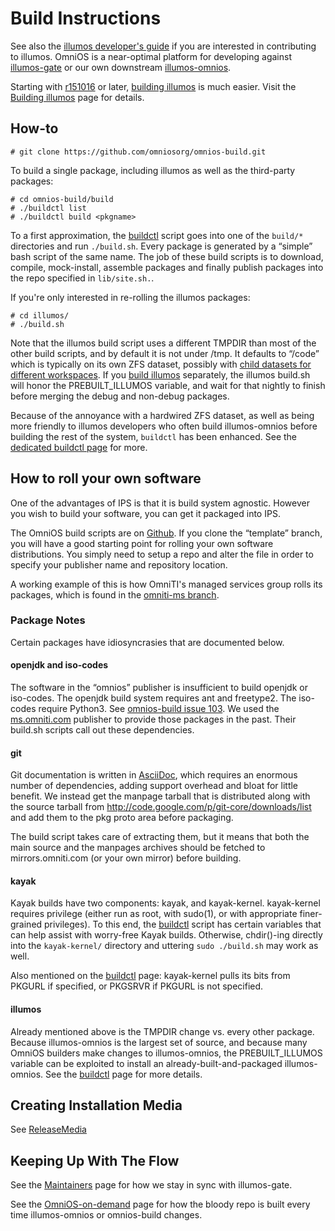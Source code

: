 Build Instructions
==================

See also the [illumos developer's guide](http://illumos.org/books/dev/)
if you are interested in contributing to illumos. OmniOS is a
near-optimal platform for developing against
[illumos-gate](https://github.com/illumos/illumos-gate) or our own
downstream
[illumos-omnios](https://github.com/omniti-labs/illumos-omnios).

Starting with [r151016](ReleaseNotes/r151016.md) or later,
[building illumos](illumos-tools.md) is much easier. Visit the
[Building illumos](illumos-tools.md) page for details.

## How-to

```
# git clone https://github.com/omniosorg/omnios-build.git
```

To build a single package, including illumos as well as the third-party
packages:

```
# cd omnios-build/build
# ./buildctl list
# ./buildctl build <pkgname>
```

To a first approximation, the [buildctl](buildctl.md) script goes into one of
the ```build/*``` directories and run ```./build.sh```. Every package is generated by a “simple” bash
script of the same name. The job of these build scripts is to download,
compile, mock-install, assemble packages and finally publish packages
into the repo specified in ```lib/site.sh.```.

If you're only interested in re-rolling the illumos packages:

```
# cd illumos/
# ./build.sh
```

Note that the illumos build script uses a different TMPDIR than most of
the other build scripts, and by default it is not under /tmp. It
defaults to “/code” which is typically on its own ZFS dataset, possibly
with [child datasets for different
workspaces](http://wiki.illumos.org/display/illumos/Managing+multiple+workspaces).
If you [build illumos](illumos-tools.md) separately, the illumos
build.sh will honor the PREBUILT\_ILLUMOS variable, and wait for that
nightly to finish before merging the debug and non-debug packages.

Because of the annoyance with a hardwired ZFS dataset, as well as being
more friendly to illumos developers who often build illumos-omnios
before building the rest of the system, ```buildctl``` has been
enhanced. See the [dedicated buildctl page](buildctl.md) for more.

## How to roll your own software

One of the advantages of IPS is that it is build system agnostic.
However you wish to build your software, you can get it packaged into
IPS.

The OmniOS build scripts are on
[Github](https://github.com/omniosorg/omnios-build). If you clone the
“template” branch, you will have a good starting point for rolling your
own software distributions. You simply need to setup a repo and alter
the file in order to specify your publisher name and repository
location.

A working example of this is how OmniTI's managed services group rolls
its packages, which is found in the [omniti-ms
branch](https://github.com/omniti-labs/omnios-build/tree/omniti-ms).

### Package Notes

Certain packages have idiosyncrasies that are documented below.

#### openjdk and iso-codes

The software in the “omnios” publisher is insufficient to build openjdk
or iso-codes. The openjdk build system requires ant and freetype2. The
iso-codes require Python3. See [omnios-build issue
103](https://github.com/omniti-labs/omnios-build/issues/103). We used
the [ms.omniti.com](https://pkg.omniti.com/omniti-ms) publisher to
provide those packages in the past. Their build.sh scripts call out
these dependencies.

#### git

Git documentation is written in
[AsciiDoc](http://www.methods.co.nz/asciidoc/), which requires an
enormous number of dependencies, adding support overhead and bloat for
little benefit. We instead get the manpage tarball that is distributed
along with the source tarball from
<http://code.google.com/p/git-core/downloads/list> and add them to the
pkg proto area before packaging.

The build script takes care of extracting them, but it means that both
the main source and the manpages archives should be fetched to
mirrors.omniti.com (or your own mirror) before building.

#### kayak

Kayak builds have two components: kayak, and kayak-kernel. kayak-kernel
requires privilege (either run as root, with sudo(1), or with
appropriate finer-grained privileges). To this end, the
[buildctl](buildctl.md) script has certain variables that can help assist with
worry-free Kayak builds. Otherwise, chdir()-ing directly into the `kayak-kernel/`
directory and uttering `sudo ./build.sh` may work as well.

Also mentioned on the [buildctl](buildctl.md) page: kayak-kernel pulls its
bits from PKGURL if specified, or PKGSRVR if PKGURL is not specified.

#### illumos

Already mentioned above is the TMPDIR change vs. every other package.
Because illumos-omnios is the largest set of source, and because many
OmniOS builders make changes to illumos-omnios, the PREBUILT\_ILLUMOS
variable can be exploited to install an already-built-and-packaged
illumos-omnios. See the [buildctl](buildctl.md) page for more details.

## Creating Installation Media

See [ReleaseMedia](ReleaseMedia.md)

## Keeping Up With The Flow

See the [Maintainers](Maintainers.md) page for how we stay in sync with
illumos-gate.

See the [OmniOS-on-demand](OmniOS-on-demand.md) page for how the bloody repo is built
every time illumos-omnios or omnios-build changes.
